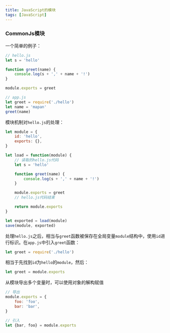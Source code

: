```yaml
---
title: JavaScript的模块
tags: [JavaScript]
---
```


### CommonJs模块

一个简单的例子：

``` javascript
// hello.js
let s = 'hello'

function greet(name) {
    console.log(s + ',' + name + '!')
}

module.exports = greet
```

``` javascript
// app.js
let greet = require('./hello')
let name = 'mapan'
greet(name)
```

模块机制对`hello.js`的处理：

``` javascript
let module = {
    id: 'hello',
    exports: {},
}

let load = function(module) {
    // 读取的hello.js代码
    let s = 'hello'

    function greet(name) {
        console.log(s + ',' + name + '!')
    }

    module.exports = greet
    // hello.js代码结束

    return module.exports
}

let exported = load(module)
save(module, exported)
```

处理`hello.js`之后，相当与`greet`函数被保存在全局变量`module`结构中，使用`id`进行标识。在`app.js`中引入`greet`函数：

``` javascript
let greet = require('./hello')
```

相当于先找到`id`为`hello`的`module`，然后：

``` javascript
let greet = module.exports
```

从模块导出多个变量时，可以使用对象的解构赋值

``` javascript
// 导出
module.exports = {
    foo: 'foo',
    bar: 'bar',
}

// 引入
let {bar, foo} = module.exports
```
